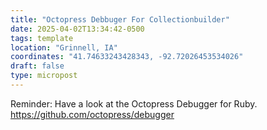 ```yaml
---
title: "Octopress Debbuger For Collectionbuilder"
date: 2025-04-02T13:34:42-0500
tags: template
location: "Grinnell, IA"
coordinates: "41.74633243428343, -92.72026453534026"
draft: false
type: micropost
---
```

Reminder:  Have a look at the Octopress Debugger for Ruby.  https://github.com/octopress/debugger
